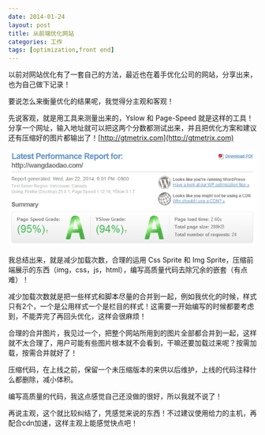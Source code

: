 ```yaml
---
date: 2014-01-24
layout: post
title: 从前端优化网站
categories: 工作
tags: [optimization,front end]
---
```


以前对网站优化有了一套自己的方法，最近也在着手优化公司的网站，分享出来，也为自己做下记录！

要说怎么来衡量优化的结果呢，我觉得分主观和客观！

先说客观，就是用工具来测量出来的，Yslow 和 Page-Speed 就是这样的工具！分享一个网址，输入地址就可以把这两个分数都测试出来，并且把优化方案和建议还有压缩好的图片都输出了！[http://gtmetrix.com](http://gtmetrix.com)<a href="http://gtmetrix.com"></a>

[![2014012313043711111](/uploads/2014/01/2014012313043711111.jpg)](http://gtmetrix.com/reports/wangdaodao.com/4n0U6p7p)

我总结出来，就是减少加载次数，合理的运用 Css Sprite 和 Img Sprite，压缩前端展示的东西（img，css，js，html），编写高质量代码去除冗余的嵌套（有点难）！

减少加载次数就是把一些样式和脚本尽量的合并到一起，例如我优化的时候，样式只有2个，一个是公用样式一个是栏目的样式！这需要一开始编写的时候都要考虑到，不能弄完了再回头优化，这样会很麻烦！

合理的合并图片，我见过一个，把整个网站所用到的图片全部都合并到一起，这样就不太合理了，用户可能有些图片根本就不会看到，干嘛还要加载过来呢？按需加载，按需合并就好了！

压缩代码，在上线之前，保留一个未压缩版本的来供以后维护，上线的代码注释什么都删除，减小体积。

编写高质量的代码，我这点感觉自己还没做的很好，所以我就不说了！

再说主观，这个就比较纠结了，凭感觉来说的东西！不过建议使用给力的主机，再配合cdn加速，这样主观上能感觉快点吧！